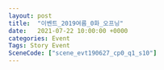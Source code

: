 ```yaml
---
layout: post
title:  "이벤트_2019여름_0화_오프닝"
date:   2021-07-22 10:00:00 +0000
categories: Event
Tags: Story Event
SceneCode: ["scene_evt190627_cp0_q1_s10"]
---
```

